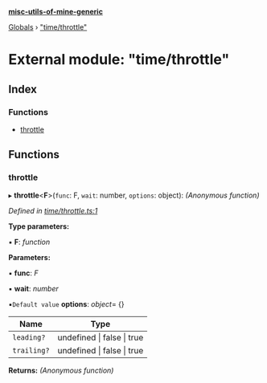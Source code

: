 **[misc-utils-of-mine-generic](../README.md)**

[Globals](../globals.md) › ["time/throttle"](_time_throttle_.md)

# External module: "time/throttle"

## Index

### Functions

* [throttle](_time_throttle_.md#throttle)

## Functions

###  throttle

▸ **throttle**<**F**>(`func`: F, `wait`: number, `options`: object): *(Anonymous function)*

*Defined in [time/throttle.ts:1](https://github.com/cancerberoSgx/misc-utils-of-mine/blob/f859755/misc-utils-of-mine-generic/src/time/throttle.ts#L1)*

**Type parameters:**

▪ **F**: *function*

**Parameters:**

▪ **func**: *F*

▪ **wait**: *number*

▪`Default value`  **options**: *object*=  {}

Name | Type |
------ | ------ |
`leading?` | undefined \| false \| true |
`trailing?` | undefined \| false \| true |

**Returns:** *(Anonymous function)*